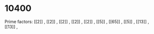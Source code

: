 # 10400

Prime factors: [[2]] , [[2]] , [[2]] , [[2]] , [[2]] , [[5]] , [[65]] , [[5]] , [[13]] , [[13]] , 
